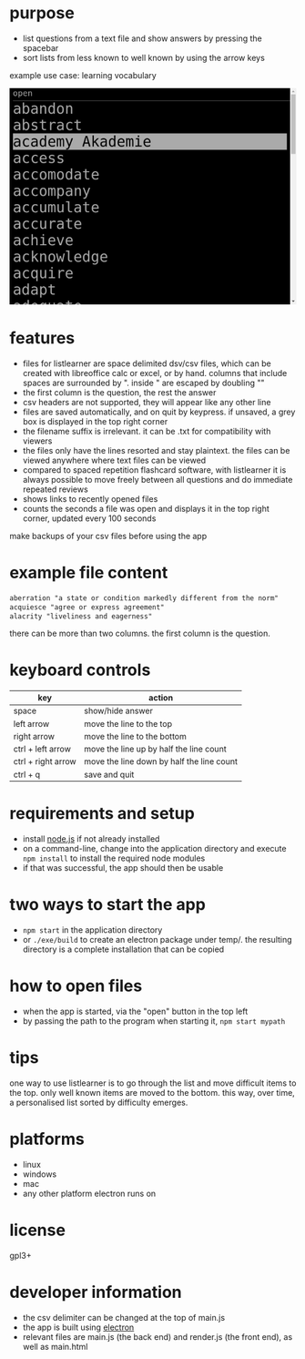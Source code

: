 # purpose
* list questions from a text file and show answers by pressing the spacebar
* sort lists from less known to well known by using the arrow keys

example use case: learning vocabulary

![screenshot](other/screenshot.png?raw=true)

# features
* files for listlearner are space delimited dsv/csv files, which can be created with libreoffice calc or excel, or by hand. columns that include spaces are surrounded by ". inside " are escaped by doubling ""
* the first column is the question, the rest the answer
* csv headers are not supported, they will appear like any other line
* files are saved automatically, and on quit by keypress. if unsaved, a grey box is displayed in the top right corner
* the filename suffix is irrelevant. it can be .txt for compatibility with viewers
* the files only have the lines resorted and stay plaintext. the files can be viewed anywhere where text files can be viewed
* compared to spaced repetition flashcard software, with listlearner it is always possible to move freely between all questions and do immediate repeated reviews
* shows links to recently opened files
* counts the seconds a file was open and displays it in the top right corner, updated every 100 seconds

make backups of your csv files before using the app

# example file content
~~~
aberration "a state or condition markedly different from the norm"
acquiesce "agree or express agreement"
alacrity "liveliness and eagerness"
~~~

there can be more than two columns. the first column is the question.

# keyboard controls
| key | action |
| --- | --- |
| space  | show/hide answer |
| left arrow | move the line to the top |
| right arrow | move the line to the bottom |
| ctrl + left arrow | move the line up by half the line count |
| ctrl + right arrow | move the line down by half the line count |
| ctrl + q | save and quit |

# requirements and setup
* install [node.js](https://nodejs.org/en/) if not already installed
* on a command-line, change into the application directory and execute ``npm install`` to install the required node modules
* if that was successful, the app should then be usable

# two ways to start the app
* ``npm start`` in the application directory
* or ``./exe/build`` to create an electron package under temp/. the resulting directory is a complete installation that can be copied

# how to open files
* when the app is started, via the "open" button in the top left
* by passing the path to the program when starting it, ``npm start mypath``

# tips
one way to use listlearner is to go through the list and move difficult items to the top. only well known items are moved to the bottom. this way, over time, a personalised list sorted by difficulty emerges.

# platforms
* linux
* windows
* mac
* any other platform electron runs on

# license
gpl3+

# developer information
* the csv delimiter can be changed at the top of main.js
* the app is built using [electron](https://www.electronjs.org/)
* relevant files are main.js (the back end) and render.js (the front end), as well as main.html
